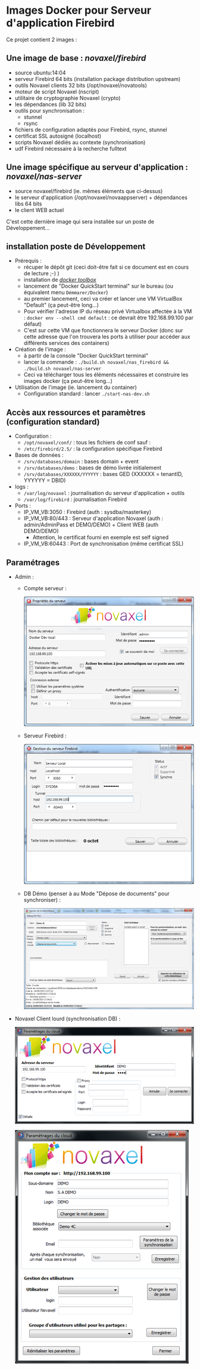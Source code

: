 Images Docker pour Serveur d'application Firebird
=======
Ce projet contient 2 images :


## Une image de base : _novaxel/firebird_

* source ubuntu:14:04
* serveur Firebird 64 bits (installation package distribution upstream)
* outils Novaxel clients 32 bits (/opt/novaxel/novatools)
* moteur de script Novaxel (nscript)
* utilitaire de cryptographie Novaxel (crypto)
* les dépendances (lib 32 bits)
* outils pour synchronisation :
  * stunnel
  * rsync
* fichiers de configuration adaptés pour Firebird, rsync, stunnel
* certificat SSL autosigné (localhost)
* scripts Novaxel dédiés au contexte (synchronisation)
* udf Firebird nécessaire à la recherche fulltext


## Une image spécifique au serveur d'application : _novaxel/nas-server_

* source novaxel/firebird (ie. mêmes éléments que ci-dessus)
* le serveur d'application (/opt/novaxel/novaappserver) + dépendances libs 64 bits
* le client WEB actuel

C'est cette dernière image qui sera installée sur un poste de Développement...


## installation poste de Développement

* Prérequis :
  * récuper le dépôt git (ceci doit-être fait si ce document est en cours de lecture ;-) )
  * installation de [_docker toolbox_](https://www.docker.com/toolbox)
  * lancement de "Docker QuickStart terminal" sur le bureau (ou équivalent menu `Démmarer/Docker`)
  * au premier lancement, ceci va créer et lancer une VM VirtualBox "Default" (ça peut-être long...)
  * Pour vérifier l'adresse IP du réseau privé Virtualbox affectée à la VM : `docker env --shell cmd default` : ce devrait être 192.168.99.100 par défaut)
  * C'est sur cette VM que fonctionnera le serveur Docker (donc sur cette adresse que l'on trouvera les ports à utiliser pour accéder aux différents services des containers)
* Création de l'image :
  * à partir de la console "Docker QuickStart terminal"
  * lancer la commande : ```./build.sh novaxel/nas_firebird && ./build.sh novaxel/nas-server```
  * Ceci va télécharger tous les éléments nécessaires et construire les images docker (ça peut-être long...)
* Utilisation de l'image (ie. lancement du container)
  * Configuration standard : lancer ```./start-nas-dev.sh```


## Accès aux ressources et paramètres (configuration standard)

* Configuration :
  * ```/opt/novaxel/conf/``` : tous les fichiers de conf sauf :
  * ```/etc/firebird/2.5/``` : la configuration spécifique Firebird
* Bases de données :
  * ```/srv/databases/domain``` : bases domain + event
  * ```/srv/databases/demo``` : bases de démo livrée initialement
  * ```/srv/databases/XXXXXX/YYYYYY``` : bases GED (XXXXXX = tenantID, YYYYYY = DBID)
* logs :
  * ```/var/log/novaxel``` : journalisation du serveur d'application + outils
  * ```/var/log/firebird``` : journalisation Firebird
* Ports :
  * IP_VM_VB:3050 : Firebird (auth : sysdba/masterkey)
  * IP_VM_VB:80/443 : Serveur d'application Novaxel (auth : admin/AdminPass et DEMO/DEMO) + Client WEB (auth DEMO/DEMO)
    * Attention, le certificat fourni en exemple est self signed
  * IP_VM_VB:60443 : Port de synchronisation (même certificat SSL)


## Paramétrages

* Admin :
  * Compte serveur :

    ![admin_srv](./res/admin_srv.png)

  * Serveur Firebird :

    ![admin_fb](./res/admin_fb.png)

  * DB Démo (penser à au Mode "Dépose de documents" pour synchroniser) :

      ![admin_dbs](./res/admin_db_demo.png)

* Novaxel Client lourd (synchronisation DB) :

  ![sync1](./res/novaxel_sync1.png)

  ![sync2](./res/novaxel_sync2.png)
